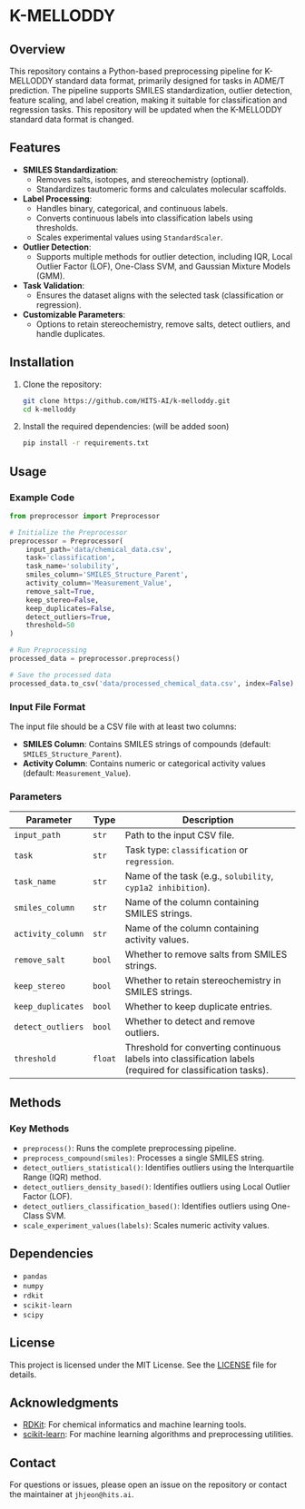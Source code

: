 # K-MELLODDY
## Overview
This repository contains a Python-based preprocessing pipeline for K-MELLODDY standard data format, primarily designed for tasks in ADME/T prediction. The pipeline supports SMILES standardization, outlier detection, feature scaling, and label creation, making it suitable for classification and regression tasks.
This repository will be updated when the K-MELLODDY standard data format is changed.

## Features
- **SMILES Standardization**:
  - Removes salts, isotopes, and stereochemistry (optional).
  - Standardizes tautomeric forms and calculates molecular scaffolds.
- **Label Processing**:
  - Handles binary, categorical, and continuous labels.
  - Converts continuous labels into classification labels using thresholds.
  - Scales experimental values using `StandardScaler`.
- **Outlier Detection**:
  - Supports multiple methods for outlier detection, including IQR, Local Outlier Factor (LOF), One-Class SVM, and Gaussian Mixture Models (GMM).
- **Task Validation**:
  - Ensures the dataset aligns with the selected task (classification or regression).
- **Customizable Parameters**:
  - Options to retain stereochemistry, remove salts, detect outliers, and handle duplicates.

## Installation
1. Clone the repository:
   ```bash
   git clone https://github.com/HITS-AI/k-melloddy.git
   cd k-melloddy
   ```
2. Install the required dependencies: (will be added soon)
   ```bash
   pip install -r requirements.txt
   ```

## Usage
### Example Code
```python
from preprocessor import Preprocessor

# Initialize the Preprocessor
preprocessor = Preprocessor(
    input_path='data/chemical_data.csv',
    task='classification',
    task_name='solubility',
    smiles_column='SMILES_Structure_Parent',
    activity_column='Measurement_Value',
    remove_salt=True,
    keep_stereo=False,
    keep_duplicates=False,
    detect_outliers=True,
    threshold=50
)

# Run Preprocessing
processed_data = preprocessor.preprocess()

# Save the processed data
processed_data.to_csv('data/processed_chemical_data.csv', index=False)
```

### Input File Format
The input file should be a CSV file with at least two columns:
- **SMILES Column**: Contains SMILES strings of compounds (default: `SMILES_Structure_Parent`).
- **Activity Column**: Contains numeric or categorical activity values (default: `Measurement_Value`).

### Parameters
| Parameter         | Type    | Description                                                                                                   |
|-------------------|---------|---------------------------------------------------------------------------------------------------------------|
| `input_path`      | `str`   | Path to the input CSV file.                                                                                  |
| `task`            | `str`   | Task type: `classification` or `regression`.                                                                |
| `task_name`       | `str`   | Name of the task (e.g., `solubility`, `cyp1a2 inhibition`).                                                  |
| `smiles_column`   | `str`   | Name of the column containing SMILES strings.                                                               |
| `activity_column` | `str`   | Name of the column containing activity values.                                                               |
| `remove_salt`     | `bool`  | Whether to remove salts from SMILES strings.                                                                |
| `keep_stereo`     | `bool`  | Whether to retain stereochemistry in SMILES strings.                                                        |
| `keep_duplicates` | `bool`  | Whether to keep duplicate entries.                                                                           |
| `detect_outliers` | `bool`  | Whether to detect and remove outliers.                                                                      |
| `threshold`       | `float` | Threshold for converting continuous labels into classification labels (required for classification tasks).  |

## Methods
### Key Methods
- `preprocess()`: Runs the complete preprocessing pipeline.
- `preprocess_compound(smiles)`: Processes a single SMILES string.
- `detect_outliers_statistical()`: Identifies outliers using the Interquartile Range (IQR) method.
- `detect_outliers_density_based()`: Identifies outliers using Local Outlier Factor (LOF).
- `detect_outliers_classification_based()`: Identifies outliers using One-Class SVM.
- `scale_experiment_values(labels)`: Scales numeric activity values.

## Dependencies
- `pandas`
- `numpy`
- `rdkit`
- `scikit-learn`
- `scipy`
  
## License
This project is licensed under the MIT License. See the [LICENSE](LICENSE) file for details.

## Acknowledgments
- [RDKit](https://www.rdkit.org/): For chemical informatics and machine learning tools.
- [scikit-learn](https://scikit-learn.org/): For machine learning algorithms and preprocessing utilities.

## Contact
For questions or issues, please open an issue on the repository or contact the maintainer at `jhjeon@hits.ai`.
